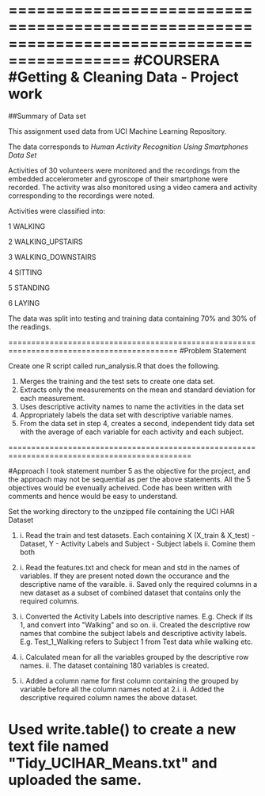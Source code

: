 ===========================================================================================
#COURSERA
#Getting & Cleaning Data - Project work
===========================================================================================
##Summary of Data set

This assignment used data from UCI Machine Learning Repository.

The data corresponds to *Human Activity Recognition Using Smartphones Data Set*

Activities of 30 volunteers were monitored and the recordings from the embedded accelerometer and gyroscope of their smartphone were recorded. 
The activity was also monitored using a video camera and activity corresponding to the recordings were noted.

Activities were classified into:

1 WALKING

2 WALKING_UPSTAIRS

3 WALKING_DOWNSTAIRS

4 SITTING

5 STANDING

6 LAYING


The data was split into testing and training data containing 70% and 30% of the readings.

===========================================================================================
#Problem Statement

Create one R script called run_analysis.R that does the following. 
1. Merges the training and the test sets to create one data set.
2. Extracts only the measurements on the mean and standard deviation for each measurement. 
3. Uses descriptive activity names to name the activities in the data set
4. Appropriately labels the data set with descriptive variable names. 
5. From the data set in step 4, creates a second, independent tidy data set with the average
of each variable for each activity and each subject.

==============================================================================================

#Approach
I took statement number 5 as the objective for the project, and the approach may not be sequential as per the above statements. All the 5 objectives would be evenually acheived. 
Code has been written with comments and hence would be easy to understand. 

Set the working directory to the unzipped file containing the UCI HAR Dataset

1.	i.  Read the train and test datasets. Each containing X (X_train & X_test) - Dataset, Y - Activity Labels and Subject - Subject labels
	ii. Comine them both

2. 	i.  Read the features.txt and check for mean and std in the names of variables. If they are present noted down the occurance and the descriptive name of the varaible.
	ii. Saved only the required columns in a new dataset as a subset of combined dataset that contains only the required columns.

3.	i.  Converted the Activity Labels into descriptive names. E.g. Check if its 1, and convert into "Walking" and so on.
	ii. Created the descriptive row names that combine the subject labels and descriptive activity labels. E.g. Test_1_Walking refers to Subject 1 from Test data while walking etc.

5. 	i.  Calculated mean for all the variables grouped by the descriptive row names.
	ii. The dataset containing 180 variables is created.

4.	i.  Added a column name for first column containing the grouped by variable before all the column names noted at 2.i.
	ii. Added the descriptive required column names the above dataset.

Used write.table() to create a new text file named "Tidy_UCIHAR_Means.txt" and uploaded the same.
====================================================================================================